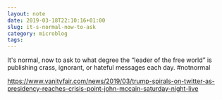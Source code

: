 ```yaml
---
layout: note
date: 2019-03-18T22:10:16+01:00
slug: it-s-normal-now-to-ask
category: microblog
tags:
---
```

It's normal, now to ask to what degree the “leader of the free world” is publishing crass, ignorant, or hateful messages each day. #notnormal

https://www.vanityfair.com/news/2019/03/trump-spirals-on-twitter-as-presidency-reaches-crisis-point-john-mccain-saturday-night-live

